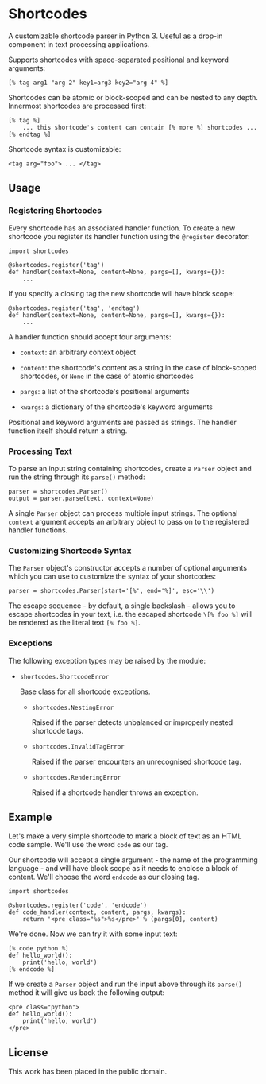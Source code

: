 
# Shortcodes

A customizable shortcode parser in Python 3. Useful as a drop-in component in text processing applications.

Supports shortcodes with space-separated positional and keyword arguments:

    [% tag arg1 "arg 2" key1=arg3 key2="arg 4" %]

Shortcodes can be atomic or block-scoped and can be nested to any depth. Innermost shortcodes are processed first:

    [% tag %]
        ... this shortcode's content can contain [% more %] shortcodes ...
    [% endtag %]

Shortcode syntax is customizable:

    <tag arg="foo"> ... </tag>


## Usage

### Registering Shortcodes

Every shortcode has an associated handler function. To create a new shortcode you register its handler function using the `@register` decorator:

    import shortcodes

    @shortcodes.register('tag')
    def handler(context=None, content=None, pargs=[], kwargs={}):
        ...

If you specify a closing tag the new shortcode will have block scope:

    @shortcodes.register('tag', 'endtag')
    def handler(context=None, content=None, pargs=[], kwargs={}):
        ...

A handler function should accept four arguments:

* `context`: an arbitrary context object

* `content`: the shortcode's content as a string in the case of block-scoped shortcodes, or `None` in the case of atomic shortcodes

* `pargs`: a list of the shortcode's positional arguments

* `kwargs`: a dictionary of the shortcode's keyword arguments

Positional and keyword arguments are passed as strings. The handler function
itself should return a string.


### Processing Text

To parse an input string containing shortcodes, create a `Parser` object and run the string through its `parse()` method:

    parser = shortcodes.Parser()
    output = parser.parse(text, context=None)

A single `Parser` object can process multiple input strings. The optional `context` argument accepts an arbitrary object to pass on to the registered handler functions.


### Customizing Shortcode Syntax

The `Parser` object's constructor accepts a number of optional arguments which you can use to customize the syntax of your shortcodes:

    parser = shortcodes.Parser(start='[%', end='%]', esc='\\')

The escape sequence - by default, a single backslash - allows you to escape shortcodes in your text, i.e. the escaped shortcode `\[% foo %]` will be rendered as the literal text `[% foo %]`.


### Exceptions

The following exception types may be raised by the module:

*   `shortcodes.ShortcodeError`

    Base class for all shortcode exceptions.

    *   `shortcodes.NestingError`

        Raised if the parser detects unbalanced or improperly nested shortcode tags.

    *   `shortcodes.InvalidTagError`

        Raised if the parser encounters an unrecognised shortcode tag.

    *   `shortcodes.RenderingError`

        Raised if a shortcode handler throws an exception.


## Example

Let's make a very simple shortcode to mark a block of text as an HTML code sample. We'll use the word `code` as our tag.

Our shortcode will accept a single argument - the name of the programming language - and will have block scope as it needs to enclose a block of content. We'll choose the word `endcode` as our closing tag.

    import shortcodes

    @shortcodes.register('code', 'endcode')
    def code_handler(context, content, pargs, kwargs):
        return '<pre class="%s">%s</pre>' % (pargs[0], content)

We're done. Now we can try it with some input text:

    [% code python %]
    def hello_world():
        print('hello, world')
    [% endcode %]

If we create a `Parser` object and run the input above through its `parse()` method it will give us back the following output:

    <pre class="python">
    def hello_world():
        print('hello, world')
    </pre>


## License

This work has been placed in the public domain.
